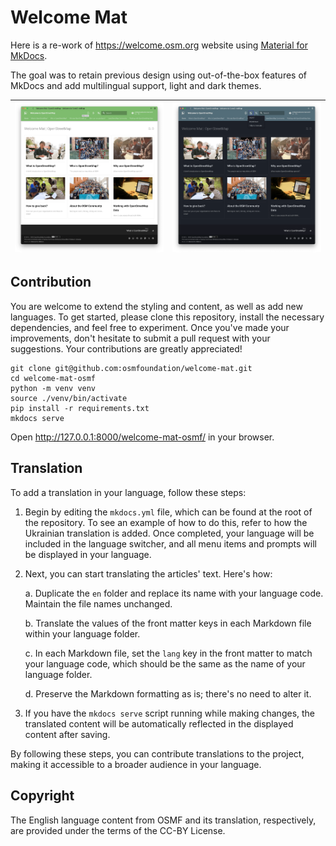 # Welcome Mat

Here is a re-work of <https://welcome.osm.org> website using [Material for MkDocs](https://squidfunk.github.io/mkdocs-material/).

The goal was to retain previous design using out-of-the-box features of MkDocs and add multilingual support, light and dark themes.

![light](assets/light-theme.webp) | ![dark](assets/dark-theme.webp)
--- | ---

## Contribution

You are welcome to extend the styling and content, as well as add new languages. To get started, please clone this repository, install the necessary dependencies, and feel free to experiment. Once you've made your improvements, don't hesitate to submit a pull request with your suggestions. Your contributions are greatly appreciated!

```
git clone git@github.com:osmfoundation/welcome-mat.git
cd welcome-mat-osmf
python -m venv venv
source ./venv/bin/activate
pip install -r requirements.txt
mkdocs serve
```

Open <http://127.0.0.1:8000/welcome-mat-osmf/> in your browser.

## Translation

To add a translation in your language, follow these steps:

1. Begin by editing the `mkdocs.yml` file, which can be found at the root of the repository. To see an example of how to do this, refer to how the Ukrainian translation is added. Once completed, your language will be included in the language switcher, and all menu items and prompts will be displayed in your language.

2. Next, you can start translating the articles' text. Here's how:

   a. Duplicate the `en` folder and replace its name with your language code. Maintain the file names unchanged.

   b. Translate the values of the front matter keys in each Markdown file within your language folder.

   c. In each Markdown file, set the `lang` key in the front matter to match your language code, which should be the same as the name of your language folder.

   d. Preserve the Markdown formatting as is; there's no need to alter it.

3. If you have the `mkdocs serve` script running while making changes, the translated content will be automatically reflected in the displayed content after saving.

By following these steps, you can contribute translations to the project, making it accessible to a broader audience in your language.

## Copyright

The English language content from OSMF and its translation, respectively, are provided under the terms of the CC-BY License.
